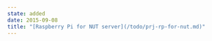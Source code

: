```yaml
---
state: added
date: 2015-09-08
title: "[Raspberry Pi for NUT server](/todo/prj-rp-for-nut.md)"
---
```

